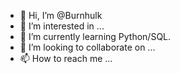 - 👋 Hi, I’m @Burnhulk
- 👀 I’m interested in ...
- 🌱 I’m currently learning Python/SQL.
- 💞️ I’m looking to collaborate on ...
- 📫 How to reach me ...

